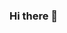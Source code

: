 ### Hi there 👋

<!--
- 🌱 I'm passionate about learning new things.
- 🔭 I’m currently working on Python.
- 🌱 I’m currently learning ML and MERN stack.
- 🤔 I’m looking for help with ML Projects.
- 😄 Pronouns: She/Her
- 📫 How to reach me: shettyshrpu18it@student.mes.ac.in
-->

